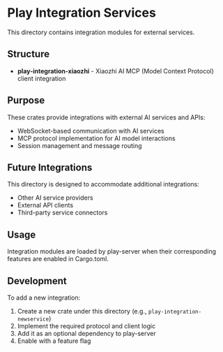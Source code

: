 # Play Integration Services

This directory contains integration modules for external services.

## Structure

- **play-integration-xiaozhi** - Xiaozhi AI MCP (Model Context Protocol) client integration

## Purpose

These crates provide integrations with external AI services and APIs:
- WebSocket-based communication with AI services
- MCP protocol implementation for AI model interactions
- Session management and message routing

## Future Integrations

This directory is designed to accommodate additional integrations:
- Other AI service providers
- External API clients
- Third-party service connectors

## Usage

Integration modules are loaded by play-server when their corresponding features are enabled in Cargo.toml.

## Development

To add a new integration:
1. Create a new crate under this directory (e.g., `play-integration-newservice`)
2. Implement the required protocol and client logic
3. Add it as an optional dependency to play-server
4. Enable with a feature flag